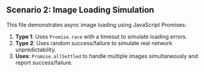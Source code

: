 ## Scenario 2: Image Loading Simulation

This file demonstrates async image loading using JavaScript Promises:

1. **Type 1**: Uses `Promise.race` with a timeout to simulate loading errors.
2. **Type 2**: Uses random success/failure to simulate real network unpredictability.
3. **Uses**: `Promise.allSettled` to handle multiple images simultaneously and report success/failure.
